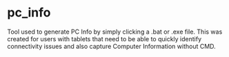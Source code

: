 # pc_info
Tool used to generate PC Info by simply clicking a .bat or .exe file. This was created for users with tablets that need to be able to quickly identify connectivity issues and also capture Computer Information without CMD.
